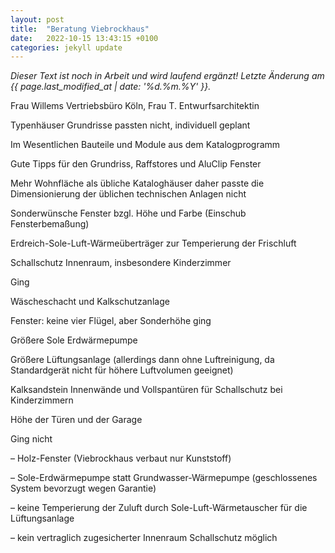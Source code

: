 ```yaml
---
layout: post
title:  "Beratung Viebrockhaus"
date:   2022-10-15 13:43:15 +0100
categories: jekyll update
---
```


*Dieser Text ist noch in Arbeit und wird laufend ergänzt! Letzte Änderung am {{ page.last_modified_at | date: '%d.%m.%Y' }}.*

Frau Willems Vertriebsbüro Köln, Frau T. Entwurfsarchitektin 

Typenhäuser Grundrisse passten nicht, individuell geplant

Im Wesentlichen Bauteile und Module aus dem Katalogprogramm 

Gute Tipps für den Grundriss, Raffstores und AluClip Fenster

Mehr Wohnfläche als übliche Kataloghäuser daher passte die Dimensionierung der üblichen technischen Anlagen nicht

Sonderwünsche Fenster bzgl. Höhe und Farbe (Einschub Fensterbemaßung)

Erdreich-Sole-Luft-Wärmeüberträger zur Temperierung der Frischluft

Schallschutz Innenraum, insbesondere Kinderzimmer 

Ging 

Wäscheschacht und Kalkschutzanlage

Fenster: keine vier Flügel, aber Sonderhöhe ging 

Größere Sole Erdwärmepumpe 

Größere Lüftungsanlage (allerdings dann ohne Luftreinigung, da Standardgerät nicht für höhere Luftvolumen geeignet) 

Kalksandstein Innenwände und Vollspantüren für Schallschutz bei Kinderzimmern

Höhe der Türen und der Garage

Ging nicht 

– Holz-Fenster (Viebrockhaus verbaut nur Kunststoff)

– Sole-Erdwärmepumpe statt Grundwasser-Wärmepumpe (geschlossenes System bevorzugt wegen Garantie)
 
– keine Temperierung der Zuluft durch Sole-Luft-Wärmetauscher für die Lüftungsanlage 

– kein vertraglich zugesicherter Innenraum Schallschutz möglich 


